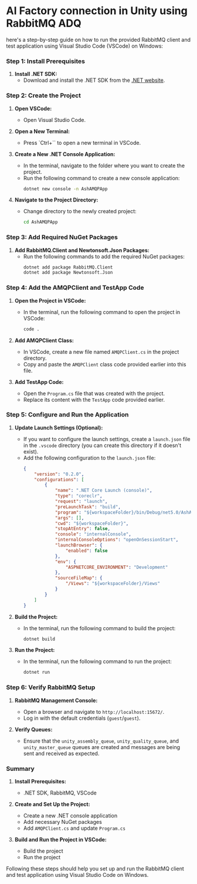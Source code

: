 # AI Factory connection in Unity using RabbitMQ ADQ

here's a step-by-step guide on how to run the provided RabbitMQ client and test application using Visual Studio Code (VSCode) on Windows:

### Step 1: Install Prerequisites

1. **Install .NET SDK:**
   - Download and install the .NET SDK from the [.NET website](https://dotnet.microsoft.com/download).

### Step 2: Create the Project

1. **Open VSCode:**
   - Open Visual Studio Code.

2. **Open a New Terminal:**
   - Press `Ctrl+`` to open a new terminal in VSCode.

3. **Create a New .NET Console Application:**
   - In the terminal, navigate to the folder where you want to create the project.
   - Run the following command to create a new console application:
     ```sh
     dotnet new console -n AshAMQPApp
     ```

4. **Navigate to the Project Directory:**
   - Change directory to the newly created project:
     ```sh
     cd AshAMQPApp
     ```

### Step 3: Add Required NuGet Packages

1. **Add RabbitMQ.Client and Newtonsoft.Json Packages:**
   - Run the following commands to add the required NuGet packages:
     ```sh
     dotnet add package RabbitMQ.Client
     dotnet add package Newtonsoft.Json
     ```

### Step 4: Add the AMQPClient and TestApp Code

1. **Open the Project in VSCode:**
   - In the terminal, run the following command to open the project in VSCode:
     ```sh
     code .
     ```

2. **Add AMQPClient Class:**
   - In VSCode, create a new file named `AMQPClient.cs` in the project directory.
   - Copy and paste the `AMQPClient` class code provided earlier into this file.

3. **Add TestApp Code:**
   - Open the `Program.cs` file that was created with the project.
   - Replace its content with the `TestApp` code provided earlier.

### Step 5: Configure and Run the Application

1. **Update Launch Settings (Optional):**
   - If you want to configure the launch settings, create a `launch.json` file in the `.vscode` directory (you can create this directory if it doesn't exist).
   - Add the following configuration to the `launch.json` file:
     ```json
     {
         "version": "0.2.0",
         "configurations": [
             {
                 "name": ".NET Core Launch (console)",
                 "type": "coreclr",
                 "request": "launch",
                 "preLaunchTask": "build",
                 "program": "${workspaceFolder}/bin/Debug/net5.0/AshAMQPApp.dll",
                 "args": [],
                 "cwd": "${workspaceFolder}",
                 "stopAtEntry": false,
                 "console": "internalConsole",
                 "internalConsoleOptions": "openOnSessionStart",
                 "launchBrowser": {
                     "enabled": false
                 },
                 "env": {
                     "ASPNETCORE_ENVIRONMENT": "Development"
                 },
                 "sourceFileMap": {
                     "/Views": "${workspaceFolder}/Views"
                 }
             }
         ]
     }
     ```

2. **Build the Project:**
   - In the terminal, run the following command to build the project:
     ```sh
     dotnet build
     ```

3. **Run the Project:**
   - In the terminal, run the following command to run the project:
     ```sh
     dotnet run
     ```

### Step 6: Verify RabbitMQ Setup

1. **RabbitMQ Management Console:**
   - Open a browser and navigate to `http://localhost:15672/`.
   - Log in with the default credentials (`guest`/`guest`).

2. **Verify Queues:**
   - Ensure that the `unity_assembly_queue`, `unity_quality_queue`, and `unity_master_queue` queues are created and messages are being sent and received as expected.

### Summary

1. **Install Prerequisites:**
   - .NET SDK, RabbitMQ, VSCode

2. **Create and Set Up the Project:**
   - Create a new .NET console application
   - Add necessary NuGet packages
   - Add `AMQPClient.cs` and update `Program.cs`

3. **Build and Run the Project in VSCode:**
   - Build the project
   - Run the project

Following these steps should help you set up and run the RabbitMQ client and test application using Visual Studio Code on Windows.